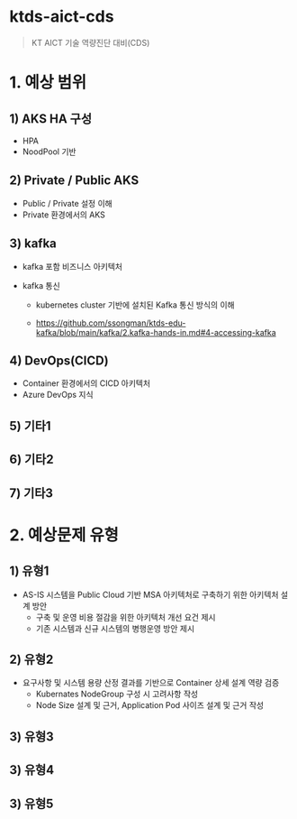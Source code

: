 # ktds-aict-cds
> KT AICT 기술 역량진단 대비(CDS)





# 1. 예상 범위



## 1) AKS HA 구성

* HPA
* NoodPool 기반 



## 2) Private / Public AKS

* Public / Private 설정 이해
* Private 환경에서의 AKS 





## 3) kafka

* kafka 포함 비즈니스 아키텍처

* kafka 통신

  * kubernetes cluster 기반에 설치된 Kafka 통신 방식의 이해

  * https://github.com/ssongman/ktds-edu-kafka/blob/main/kafka/2.kafka-hands-in.md#4-accessing-kafka





## 4) DevOps(CICD)

* Container 환경에서의 CICD 아키텍처 
* Azure DevOps 지식



## 5) 기타1



## 6) 기타2



## 7) 기타3







# 2. 예상문제 유형



## 1) 유형1

* AS-IS 시스템을 Public Cloud 기반 MSA 아키텍처로 구축하기 위한 아키텍처 설계 방안
  * 구축 및 운영 비용 절감을 위한 아키텍처 개선 요건 제시
  * 기존 시스템과 신규 시스템의 병행운영 방안 제시



## 2) 유형2

* 요구사항 및 시스템 용량 산정 결과를 기반으로 Container 상세 설계 역량 검증
  * Kubernates NodeGroup 구성 시 고려사항 작성
  * Node Size 설계 및 근거, Application Pod 사이즈 설계 및 근거 작성



## 3) 유형3



## 3) 유형4



## 3) 유형5
